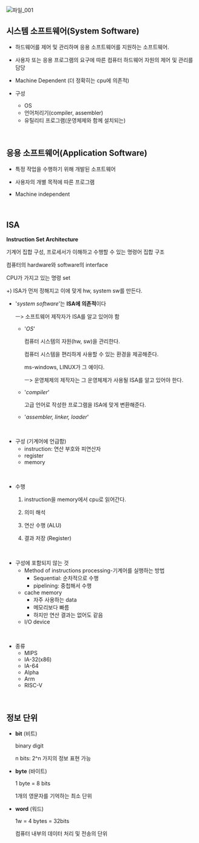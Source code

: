 ![파일_001](https://user-images.githubusercontent.com/68107000/95682492-749f0f00-0c20-11eb-8edc-256c7b520a98.png)



## 시스템 소프트웨어(System Software)

- 하드웨어를 제어 및 관리하며 응용 소프트웨어를 지원하는 소프트웨어.
- 사용자 또는 응용 프로그램의 요구에 따른 컴퓨터 하드웨어 자원의 제어 및 관리를 담당
- Machine Dependent (더 정확히는 cpu에 의존적)

- 구성
  - OS
  - 언어처리기(compiler, assembler)
  - 유틸리티 프로그램(운영체제와 함께 설치되는)

<br>

## 응용 소프트웨어(Application Software)

- 특정 작업을 수행하기 위해 개발된 소프트웨어

- 사용자의 개별 목적에 따른 프로그램

- Machine independent

  <br>

## ISA

**Instruction Set Architecture** 

기계어 집합 구성, 프로세서가 이해하고 수행할 수 있는 명령어 집합 구조

컴퓨터의 hardware와 software의 interface

CPU가 가지고 있는 명령 set

+) ISA가 먼저 정해지고 이에 맞게 hw, system sw를 만든다.

- '*system software*'는 **ISA에 의존적**이다

  ㅡ> 소프트웨어 제작자가 ISA를 알고 있어야 함

  - '*OS*'

    컴퓨터 시스템의 자원(hw, sw)을 관리한다.

    컴퓨터 시스템을 편리하게 사용할 수 있는 환경을 제공해준다.

    ms-windows, LINUX가 그 예이다.

    ㅡ> 운영체제의 제작자는 그 운영체제가 사용될 ISA를 알고 있어야 한다.

  - '*compiler*'

    고급 언어로 작성한 프로그램을 ISA에 맞게 변환해준다.

  - '*assembler, linker, loader*'

<br>

- 구성 (기계어에 언급함)
  - instruction: 연산 부호와 피연산자
  - register
  - memory

<br>

- 수행

  1. instruction을 memory에서 cpu로 읽어간다.

  2. 의미 해석

  3. 연산 수행 (ALU)

  4. 결과 저장 (Register)

<br>

- 구성에 포함되지 않는 것
  - Method of instructions processing-기계어를 실행하는 방법
    - Sequential: 순차적으로 수행
    - pipelining: 중첩해서 수행
  - cache memory
    - 자주 사용하는 data
    - 메모리보다 빠름
    - 하지만 연산 결과는 없어도 같음
  - I/O device

<br>

- 종류
  - MIPS
  - IA-32(x86)
  - IA-64
  - Alpha
  - Arm
  - RISC-V

<br>

## 정보 단위

- **bit** (비트) 

  binary digit

  n bits: 2^n 가지의 정보  표현 가능

- **byte** (바이트)

  1 byte = 8 bits

  1개의 영문자를 기억하는 최소 단위

- **word** (워드)

  1w = 4 bytes = 32bits

  컴퓨터 내부의 데이터 처리 및 전송의 단위